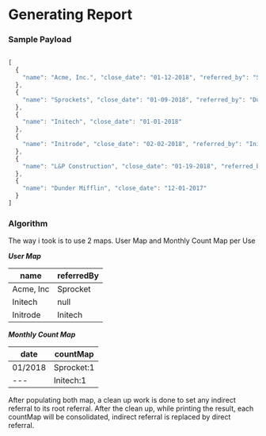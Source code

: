 # Generating Report
### Sample Payload
```javascript

[
  {
    "name": "Acme, Inc.", "close_date": "01-12-2018", "referred_by": "Sprockets"
  },
  {
    "name": "Sprockets", "close_date": "01-09-2018", "referred_by": "Dunder Mifflin"
  },
  {
    "name": "Initech", "close_date": "01-01-2018"
  },
  {
    "name": "Initrode", "close_date": "02-02-2018", "referred_by": "Initech"
  },
  {
    "name": "L&P Construction", "close_date": "01-19-2018", "referred_by": "Initech"
  },
  {
    "name": "Dunder Mifflin", "close_date": "12-01-2017"
  }
]
```

### Algorithm
The way i took is to use 2 maps.
User Map and Monthly Count Map per Use

***User Map***

name | referredBy
--- | ---
Acme, Inc | Sprocket
Initech | null
Initrode | Initech


***Monthly Count Map***

date | countMap
--- | ---
01/2018 | Sprocket:1
 ---    | Initech:1
 
After populating both map, a clean up work is done to set any indirect referral to its root referral. 
After the clean up, while printing the result, each countMap will be consolidated, indirect referral is replaced by direct referral. 



